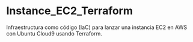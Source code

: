 # Instance_EC2_Terraform
Infraestructura como código (IaC) para lanzar una instancia EC2 en AWS con Ubuntu Cloud9 usando Terraform.
